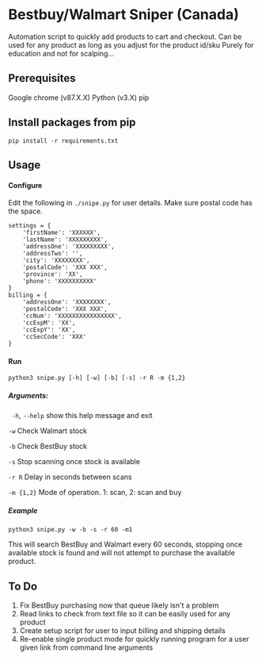 # Bestbuy/Walmart Sniper (Canada)
Automation script to quickly add products to cart and checkout. Can be used for any product as long as you adjust for the product id/sku
Purely for education and not for scalping...

## Prerequisites
   Google chrome (v87.X.X)
   Python (v3.X)
   pip

## Install packages from pip
   `pip install -r requirements.txt`

## Usage
#### Configure
Edit the following in `./snipe.py` for user details. Make sure postal code has the space.
```
settings = {
    'firstName': 'XXXXXX',
    'lastName': 'XXXXXXXXX',
    'addressOne': 'XXXXXXXXX',
    'addressTwo': '',
    'city': 'XXXXXXXX',
    'postalCode': 'XXX XXX',
    'province': 'XX',
    'phone': 'XXXXXXXXXX'
}
billing = {
    'addressOne': 'XXXXXXXX',
    'postalCode': 'XXX XXX',
    'ccNum': 'XXXXXXXXXXXXXXXX',
    'ccExpM': 'XX',
    'ccExpY': 'XX',
    'ccSecCode': 'XXX'
}
```



#### Run

 `python3 snipe.py [-h] [-w] [-b] [-s] -r R -m {1,2}`



##### Arguments:

` -h`, `--help` show this help message and exit

 `-w`     Check Walmart stock

 `-b`     Check BestBuy stock

 `-s`     Stop scanning once stock is available

 `-r R`    Delay in seconds between scans

 `-m {1,2}`  Mode of operation. 1: scan, 2: scan and buy



##### Example

`python3 snipe.py -w -b -s -r 60 -m1`

This will search BestBuy and Walmart every 60 seconds, stopping once available stock is found and will not attempt to purchase the available product. 



## To Do

1. Fix BestBuy purchasing now that queue likely isn't a problem
2. Read links to check from text file so it can be easily used for any product
3. Create setup script for user to input billing and shipping details
4. Re-enable single product mode for quickly running program for a user given link from command line arguments